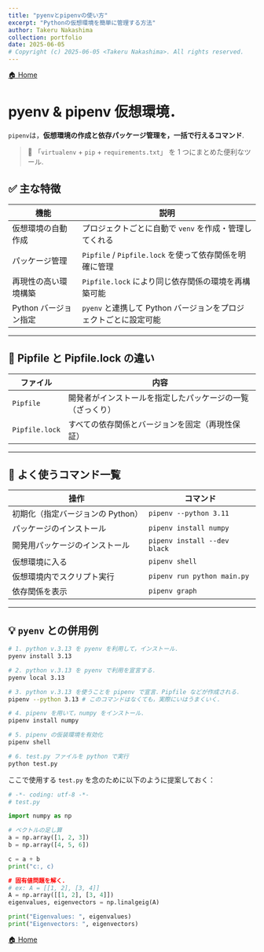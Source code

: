 ```yaml
---
title: "pyenvとpipenvの使い方"
excerpt: "Pythonの仮想環境を簡単に管理する方法"
author: Takeru Nakashima
collection: portfolio
date: 2025-06-05
# Copyright (c) 2025-06-05 <Takeru Nakashima>. All rights reserved.
---
```

[🏠 Home](../environment.md)
# pyenv & pipenv 仮想環境．

`pipenv`は，**仮想環境の作成と依存パッケージ管理を，一括で行えるコマンド**.
> 🔧 「`virtualenv` + `pip` + `requirements.txt`」 を 1 つにまとめた便利なツール.

## ✅ 主な特徴

| 機能 | 説明 |
|------|------|
| 仮想環境の自動作成 | プロジェクトごとに自動で `venv` を作成・管理してくれる |
| パッケージ管理 | `Pipfile` / `Pipfile.lock` を使って依存関係を明確に管理 |
| 再現性の高い環境構築 | `Pipfile.lock` により同じ依存関係の環境を再構築可能 |
| Python バージョン指定 | `pyenv` と連携して Python バージョンをプロジェクトごとに設定可能 |

---

## 📄 Pipfile と Pipfile.lock の違い

| ファイル | 内容 |
|---------|------|
| `Pipfile` | 開発者がインストールを指定したパッケージの一覧（ざっくり） |
| `Pipfile.lock` | すべての依存関係とバージョンを固定（再現性保証） |

---

## 🔰 よく使うコマンド一覧

| 操作 | コマンド |
|------|----------|
| 初期化（指定バージョンの Python） | `pipenv --python 3.11` |
| パッケージのインストール | `pipenv install numpy` |
| 開発用パッケージのインストール | `pipenv install --dev black` |
| 仮想環境に入る | `pipenv shell` |
| 仮想環境内でスクリプト実行 | `pipenv run python main.py` |
| 依存関係を表示 | `pipenv graph` |

---


## 💡 `pyenv` との併用例

```bash
# 1. python v.3.13 を pyenv を利用して，インストール．
pyenv install 3.13

# 2. python v.3.13 を pyenv で利用を宣言する．
pyenv local 3.13

# 3. python v.3.13 を使うことを pipenv で宣言．Pipfile などが作成される．
pipenv --python 3.13 # このコマンドはなくても，実際にいはうまくいく．

# 4. pipenv を用いて，numpy をインストール．
pipenv install numpy

# 5. pipenv の仮装環境を有効化
pipenv shell

# 6. test.py ファイルを python で実行
python test.py
```
ここで使用する `test.py` を念のために以下のように提案しておく：

``` test.py
# -*- coding: utf-8 -*-
# test.py

import numpy as np

# ベクトルの足し算
a = np.array([1, 2, 3])
b = np.array([4, 5, 6])

c = a + b
print("c:, c)

# 固有値問題を解く．
# ex: A = [[1, 2], [3, 4]]
A = np.array([[1, 2], [3, 4]])
eigenvalues, eigenvectors = np.linalgeig(A)

print("Eigenvalues: ", eigenvalues)
print("Eigenvectors: ", eigenvectors)

```

[🏠 Home](../environment.md)

